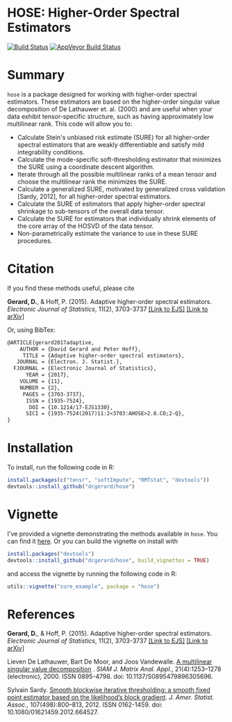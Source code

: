 
<!-- README.md is generated from README.Rmd. Please edit that file -->
HOSE: Higher-Order Spectral Estimators
======================================

[![Build Status](https://travis-ci.org/dcgerard/hose.svg?branch=master)](https://travis-ci.org/dcgerard/hose) [![AppVeyor Build Status](https://ci.appveyor.com/api/projects/status/github/dcgerard/hose?branch=master&svg=true)](https://ci.appveyor.com/project/dcgerard/hose) <!-- [![License: GPL v3](https://img.shields.io/badge/License-GPL%20v3-blue.svg)](http://www.gnu.org/licenses/gpl-3.0) -->

Summary
=======

`hose` is a package designed for working with higher-order spectral estimators. These estimators are based on the higher-order singular value decomposition of De Lathauwer et. al. (2000) and are useful when your data exhibit tensor-specific structure, such as having approximately low multilinear rank. This code will allow you to:

-   Calculate Stein's unbiased risk estimate (SURE) for all higher-order spectral estimators that are weakly differentiable and satisfy mild integrability conditions.
-   Calculate the mode-specific soft-thresholding estimator that minimizes the SURE using a coordinate descent algorithm.
-   Iterate through all the possible multilinear ranks of a mean tensor and choose the multilinear rank the minimizes the SURE.
-   Calculate a generalized SURE, motivated by generalized cross validation \[Sardy, 2012\], for all higher-order spectral estimators.
-   Calculate the SURE of estimators that apply higher-order spectral shrinkage to sub-tensors of the overall data tensor.
-   Calculate the SURE for estimators that individually shrink elements of the core array of the HOSVD of the data tensor.
-   Non-parametrically estimate the variance to use in these SURE procedures.

Citation
========

If you find these methods useful, please cite

**Gerard, D.**, & Hoff, P. (2015). Adaptive higher-order spectral estimators. *Electronic Journal of Statistics*, 11(2), 3703-3737 [\[Link to EJS\]](http://dx.doi.org/10.1214/17-EJS1330) [\[Link to arXiv\]](https://arxiv.org/abs/1505.02114)

Or, using BibTex:

``` tex
@ARTICLE{gerard2017adaptive,
    AUTHOR = {David Gerard and Peter Hoff},
     TITLE = {Adaptive higher-order spectral estimators},
   JOURNAL = {Electron. J. Statist.},
  FJOURNAL = {Electronic Journal of Statistics},
      YEAR = {2017},
    VOLUME = {11},
    NUMBER = {2},
     PAGES = {3703-3737},
      ISSN = {1935-7524},
       DOI = {10.1214/17-EJS1330},
      SICI = {1935-7524(2017)11:2<3703:AHOSE>2.0.CO;2-Q},
}
```

Installation
============

To install, run the following code in R:

``` r
install.packages(c("tensr", "softImpute", "RMTstat", "devtools"))
devtools::install_github("dcgerard/hose")
```

Vignette
========

I've provided a vignette demonstrating the methods available in `hose`. You can find it [here](http://dcgerard.github.io/code/sure_example.html). Or you can build the vignette on install with

``` r
install.packages("devtools")
devtools::install_github("dcgerard/hose", build_vignettes = TRUE)
```

and access the vignette by running the following code in R:

``` r
utils::vignette("sure_example", package = "hose")
```

References
==========

**Gerard, D.**, & Hoff, P. (2015). Adaptive higher-order spectral estimators. *Electronic Journal of Statistics*, 11(2), 3703-3737 [\[Link to EJS\]](http://dx.doi.org/10.1214/17-EJS1330) [\[Link to arXiv\]](https://arxiv.org/abs/1505.02114)

Lieven De Lathauwer, Bart De Moor, and Joos Vandewalle. [A multilinear singular value decomposition](http://epubs.siam.org/doi/abs/10.1137/S0895479896305696) . *SIAM J. Matrix Anal. Appl.*, 21(4):1253–1278 (electronic), 2000. ISSN 0895-4798. doi: 10.1137/S0895479896305696.

Sylvain Sardy. [Smooth blockwise iterative thresholding: a smooth fixed point estimator based on the likelihood’s block gradient](http://dx.doi.org/10.1080/01621459.2012.664527). *J. Amer. Statist. Assoc.*, 107(498):800–813, 2012. ISSN 0162-1459. doi: 10.1080/01621459.2012.664527.
